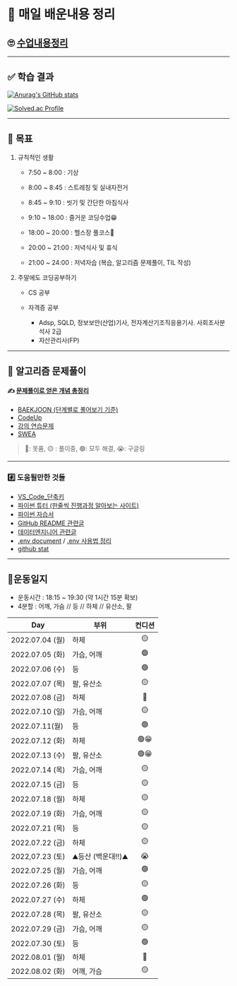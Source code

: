 # 📖 매일 배운내용 정리



## 🙄 [수업내용정리](./TIL/README.md)



----



## ✅ 학습 결과

[![Anurag's GitHub stats](https://github-readme-stats.vercel.app/api?username=Yoonsik-Shin&show_icons=true)](https://github.com/anuraghazra/github-readme-stats)

[![Solved.ac Profile](http://mazassumnida.wtf/api/v2/generate_badge?boj=pocket0994)](https://solved.ac/pocket0994/)



---



## 🎢 목표

1. 규칙적인 생활

   - 7:50 ~ 8:00 : 기상

   - 8:00 ~ 8:45 : 스트레칭 및 실내자전거

   - 8:45 ~ 9:10 : 씻기 및 간단한 아침식사

   - 9:10 ~ 18:00 : 즐거운 코딩수업😁

   - 18:00 ~ 20:00 : 헬스장 풀코스💪

   - 20:00 ~ 21:00 : 저녁식사 및 휴식

   - 21:00 ~ 24:00 : 저녁자습 (복습, 알고리즘 문제풀이, TIL 작성)

     

2. 주말에도 코딩공부하기

   - CS 공부
   - 자격증 공부
   
     - Adsp, SQLD, 정보보안(산업)기사, 전자계산기조직응용기사. 사회조사분석사 2급
     - 자산관리사(FP)
     



---



## 🔞 알고리즘 문제풀이 

#### ✍️ [문제풀이로 얻은 개념 총정리](./Algorism/README.md)

- [BAEKJOON (단계별로 풀어보기 기준)](./Algorism/BAEKJOON/README.md)
- [CodeUp](./Algorism/Codeup)
- [강의 연습문제](./Algorism/연습문제)
- [SWEA](./Algorism/SWEA)

> 🔴: 못품, 🟡 : 풀이중, 🟢: 모두 해결, 😭: 구글링



---



### #️⃣ 도움될만한 것들

- [VS_Code_단축키](./TIPs/VS_Code_단축키.md)
- [파이썬 튜터 (한줄씩 진행과정 알아보는 사이트)](https://pythontutor.com/visualize.html#mode=edit)
- [파이썬 자습서](https://docs.python.org/ko/3/tutorial/index.html#the-python-tutorial)
- [GitHub README 관련글](https://hphk-edu.notion.site/GitHub-Profile-README-b447c5bcfd5043d787c7d6bb21817c63)
- [데이터엔지니어 관련글](https://github.com/Team-Neighborhood/I-want-to-study-Data-Science/wiki/%EB%8D%B0%EC%9D%B4%ED%84%B0-%EC%97%94%EC%A7%80%EB%8B%88%EC%96%B4)
- [.env document](https://github.com/theskumar/python-dotenv) / [.env 사용법 정리](./TIPs/env활용.md)
- [github stat](https://github.com/anuraghazra/github-readme-stats)

---



## 💪운동일지

- 운동시간 : 18:15 ~ 19:30 (약 1시간 15분 확보)
- 4분할 : 어깨, 가슴 // 등 // 하체 // 유산소, 팔

| Day             | 부위              | 컨디션 |
| --------------- | ----------------- | :----: |
| 2022.07.04 (월) | 하체              |   🟡    |
| 2022.07.05 (화) | 가슴, 어깨        |   🟢    |
| 2022.07.06 (수) | 등                |   🟢    |
| 2022.07.07 (목) | 팔, 유산소        |   🟡    |
| 2022.07.08 (금) | 하체              |   🔴    |
| 2022.07.10 (일) | 가슴, 어깨        |   🟡    |
| 2022.07.11(월)  | 등                |   🟢    |
| 2022.07.12 (화) | 하체              |   🟢😁   |
| 2022.07.13 (수) | 팔, 유산소        |   🟢😁   |
| 2022.07.14 (목) | 가슴, 어깨        |   🟡    |
| 2022.07.15 (금) | 등                |   🟡    |
| 2022.07.18 (월) | 하체              |   🟡    |
| 2022.07.19 (화) | 가슴, 어깨        |   🟡    |
| 2022.07.21 (목) | 등                |   🟡    |
| 2022.07.22 (금) | 하체              |   🟡    |
| 2022,07.23 (토) | ⛰️등산 (백운대!!)⛰️ |   😭    |
| 2022.07.25 (월) | 가슴, 어깨        |   🟢    |
| 2022.07.26 (화) | 등                |   🟡    |
| 2022.07.27 (수) | 하체              |   🟢    |
| 2022.07.28 (목) | 팔, 유산소        |   🟡    |
| 2022.07.29 (금) | 가슴, 어깨        |   🟡    |
| 2022.07.30 (토) | 등                |   🟢    |
| 2022.08.01 (월) | 하체              |   🔴    |
| 2022.08.02 (화) | 어깨, 가슴        |   🟡    |

